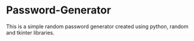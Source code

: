 # Password-Generator
This is a simple random password generator created using python, random and tkinter libraries.
